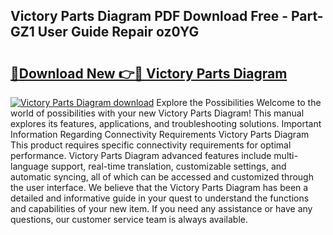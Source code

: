 ## Victory Parts Diagram PDF Download Free - Part-GZ1 User Guide Repair oz0YG

# <h2><a href="http://dfryalq.blite.top/?on=Victory+Parts+Diagram">🔗Download New 👉🔴 Victory Parts Diagram</a></h2>

[![Victory Parts Diagram download](https://i.imgur.com/lujVjoI.png)](http://dfryalq.blite.top/?on=Victory+Parts+Diagram)
Explore the Possibilities Welcome to the world of possibilities with your new Victory Parts Diagram! This manual explores its features, applications, and troubleshooting solutions. Important Information Regarding Connectivity Requirements Victory Parts Diagram This product requires specific connectivity requirements for optimal performance. Victory Parts Diagram advanced features include multi-language support, real-time translation, customizable settings, and automatic syncing, all of which can be accessed and customized through the user interface. We believe that the Victory Parts Diagram has been a detailed and informative guide in your quest to understand the functions and capabilities of your new item. If you need any assistance or have any questions, our customer service team is always available.
